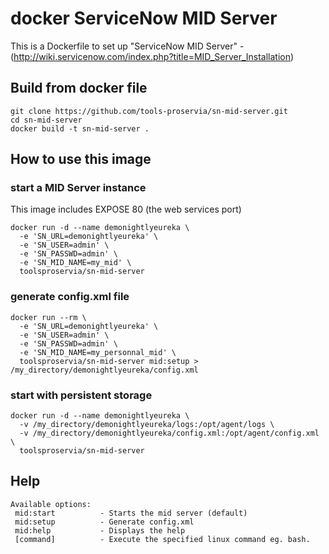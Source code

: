 # docker ServiceNow MID Server

This is a Dockerfile to set up "ServiceNow MID Server" - (http://wiki.servicenow.com/index.php?title=MID_Server_Installation)

## Build from docker file

```
git clone https://github.com/tools-proservia/sn-mid-server.git
cd sn-mid-server
docker build -t sn-mid-server .
```

## How to use this image

### start a MID Server instance

This image includes EXPOSE 80 (the web services port)

```
docker run -d --name demonightlyeureka \
  -e 'SN_URL=demonightlyeureka' \
  -e 'SN_USER=admin' \
  -e 'SN_PASSWD=admin' \
  -e 'SN_MID_NAME=my_mid' \
  toolsproservia/sn-mid-server
```

### generate config.xml file

```
docker run --rm \
  -e 'SN_URL=demonightlyeureka' \
  -e 'SN_USER=admin' \
  -e 'SN_PASSWD=admin' \
  -e 'SN_MID_NAME=my_personnal_mid' \
  toolsproservia/sn-mid-server mid:setup > /my_directory/demonightlyeureka/config.xml
```

### start with persistent storage

```
docker run -d --name demonightlyeureka \
  -v /my_directory/demonightlyeureka/logs:/opt/agent/logs \
  -v /my_directory/demonightlyeureka/config.xml:/opt/agent/config.xml \
  toolsproservia/sn-mid-server
```

## Help

    Available options:
     mid:start          - Starts the mid server (default)
     mid:setup          - Generate config.xml
     mid:help           - Displays the help
     [command]          - Execute the specified linux command eg. bash.
